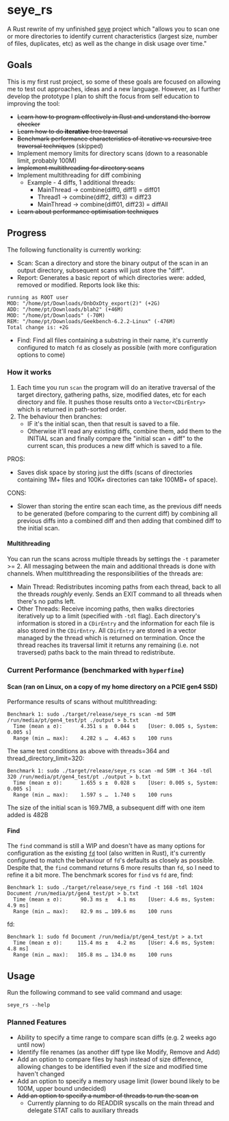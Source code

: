 # seye_rs
A Rust rewrite of my unfinished [seye](https://github.com/pericles-tpt/seye) project which "allows you to scan one or more directories to identify current characteristics (largest size, number of files, duplicates, etc) as well as the change in disk usage over time."

## Goals
This is my first rust project, so some of these goals are focused on allowing me to test out approaches, ideas and a new language. However, as I further develop the prototype I plan to shift the focus from self education to improving the tool:
- ~~Learn how to program effectively in Rust and understand the borrow checker~~
- ~~Learn how to do **iterative** tree traversal~~
- ~~Benchmark performance characteristics of iterative vs recursive tree traversal techniques~~ (skipped)
- Implement memory limits for directory scans (down to a reasonable limit, probably 100M)
- ~~Implement multithreading for directory scans~~
- Implement multithreading for diff combining
  - Example - 4 diffs, 1 additional threads:
    - MainThread -> combine(diff0, diff1) = diff01
    - Thread1    -> combine(diff2, diff3) = diff23
    - MainThread -> combine(diff01, diff23) = diffAll
- ~~Learn about performance optimisation techniques~~

## Progress
The following functionality is currently working:

- Scan: Scan a directory and store the binary output of the scan in an output directory, subsequent scans will just store the "diff".
- Report: Generates a basic report of which directories were: added, removed or modified. Reports look like this:
```
running as ROOT user
MOD: "/home/pt/Downloads/OnbOxDty_export(2)" (+2G)
ADD: "/home/pt/Downloads/blah2" (+46M)
MOD: "/home/pt/Downloads" (-70M)
REM: "/home/pt/Downloads/Geekbench-6.2.2-Linux" (-476M)
Total change is: +2G
```
- Find: Find all files containing a substring in their name, it's currently configured to match `fd` as closely as possible (with more configuration options to come)

### How it works
1. Each time you run `scan` the program will do an iterative traversal of the target directory, gathering paths, size, modified dates, etc for each directory and file. It pushes those results onto a `Vector<CDirEntry>` which is returned in path-sorted order.
2. The behaviour then branches:
    - IF it's the initial scan, then that result is saved to a file.
    - Otherwise it'll read any existing diffs, combine them, add them to the INITIAL scan and finally compare the "initial scan + diff" to the current scan, this produces a new diff which is saved to a file.

PROS:
- Saves disk space by storing just the diffs (scans of directories containing 1M+ files and 100K+ directories can take 100MB+ of space).

CONS:
- Slower than storing the entire scan each time, as the previous diff needs to be generated (before comparing to the current diff) by combining all previous diffs into a combined diff and then adding that combined diff to the initial scan.

#### Multithreading
You can run the scans across multiple threads by settings the `-t` parameter >= 2. All messaging between the main and additional threads is done with channels. When multithreading the responsibilities of the threads are:
- Main Thread: Redistributes incoming paths from each thread, back to all the threads *roughly* evenly. Sends an EXIT command to all threads when there's no paths left.
- Other Threads: Receive incoming paths, then walks directories iteratively up to a limit (specified with `-tdl` flag). Each directory's information is stored in a `CDirEntry` and the information for each file is also stored in the `CDirEntry`. All `CDirEntry` are stored in a vector managed by the thread which is returned on termination. Once the thread reaches its traversal limit it returns any remaining (i.e. not traversed) paths back to the main thread to redistribute.

### Current Performance (benchmarked with `hyperfine`) 
#### Scan (ran on Linux, on a copy of my home directory on a PCIE gen4 SSD)
Performance results of scans without multithreading:
```
Benchmark 1: sudo ./target/release/seye_rs scan -md 50M /run/media/pt/gen4_test/pt ./output > b.txt
  Time (mean ± σ):      4.351 s ±  0.044 s    [User: 0.005 s, System: 0.005 s]
  Range (min … max):    4.282 s …  4.463 s    100 runs
```
The same test conditions as above with threads=364 and thread_directory_limit=320:
```
Benchmark 1: sudo ./target/release/seye_rs scan -md 50M -t 364 -tdl 320 /run/media/pt/gen4_test/pt ./output > b.txt
  Time (mean ± σ):      1.655 s ±  0.028 s    [User: 0.005 s, System: 0.005 s]
  Range (min … max):    1.597 s …  1.740 s    100 runs
```
The size of the initial scan is 169.7MB, a subsequent diff with one item added is 482B

#### Find
The `find` command is still a WIP and doesn't have as many options for configuration as the existing [`fd`](https://github.com/sharkdp/fd) tool (also written in Rust), it's currently configured to match the behaviour of `fd`'s defaults as closely as possible. Despite that, the `find` command returns 6 more results than `fd`, so I need to refine it a bit more. The benchmark scores for `find` vs `fd` are, find:
```
Benchmark 1: sudo ./target/release/seye_rs find -t 168 -tdl 1024 Document /run/media/pt/gen4_test/pt > b.txt
  Time (mean ± σ):      90.3 ms ±   4.1 ms    [User: 4.6 ms, System: 4.9 ms]
  Range (min … max):    82.9 ms … 109.6 ms    100 runs
```
fd:
```
Benchmark 1: sudo fd Document /run/media/pt/gen4_test/pt > a.txt
  Time (mean ± σ):     115.4 ms ±   4.2 ms    [User: 4.6 ms, System: 4.8 ms]
  Range (min … max):   105.8 ms … 134.0 ms    100 runs
```

## Usage
Run the following command to see valid command and usage:
```
seye_rs --help
```

### Planned Features
- Ability to specify a time range to compare scan diffs (e.g. 2 weeks ago until now)
- Identify file renames (as another diff type like Modify, Remove and Add)
- Add an option to compare files by hash instead of size difference, allowing changes to be identified even if the size and modified time haven't changed
- Add an option to specify a memory usage limit (lower bound likely to be 100M, upper bound undecided)
- ~~Add an option to specify a number of threads to run the scan on~~
  - Currently planning to do READDIR syscalls on the main thread and delegate STAT calls to auxiliary threads  
